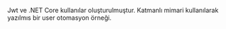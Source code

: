 Jwt ve .NET Core kullanılar oluşturulmuştur. Katmanlı mimari kullanılarak yazılmıs bir user otomasyon örneği.
